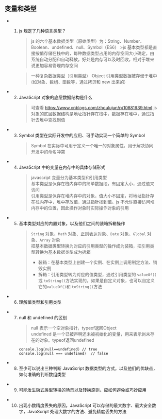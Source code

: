 ##  变量和类型
- 1.  js 规定了几种语言类型？

      > js 的六个基本数据类型（原始类型）为：String、Number、Boolean、undefined、null、Symbol（ES6） >js 基本类型都是直接按值存储在栈中的，每种数据类型占用的内存空间大小确定，由系统自动分配和自动释放。好处是内存可以及时回收，相对于堆来说更加容易管理内存空间

      > 一种复杂数据类型（引用类型） Object
      > 引用类型数据被存储于堆中(如对象、数组、函数等，通过拷贝和 new 出来的)

- 2. JavaScript 对象的底层数据结构是什么
     > 可查看 https://www.cnblogs.com/zhoulujun/p/10881639.html
     > js 对象的底层数据结构是地址指针存在栈中，数据存在堆中，通过指针去堆中查找到值
- 3. Symbol 类型在实际开发中的应用、可手动实现一个简单的 Symbol
     > Symbol 在实际中可用于定义一个唯一的对象属性，用于解决协同开发中的命名冲突
- 4. JavaScript 中的变量在内存中的具体存储形式
     > javascript 变量分为基本类型和引用类型  
     > 基本类型是保存在栈内存中的简单数据段，有固定大小，通过值来访问  
     > 引用类型是保存在堆内存中的对象，值大小不固定，将地址指针存在栈内存中，堆中存放值，通过指针找到值。js 不允许直接访问堆内存中的位置，因此操作对象时实际操作对象的引用
- 5. 基本类型对应的内置对象，以及他们之间的装箱拆箱操作
     > `String` 对象、`Math` 对象、正则表达对象、`Date` 对象、`Global` 对象、`Array` 对象  
     > 把基本数据类型转换为对应的引用类型的操作成为装箱，把引用类型转换为基本数据类型成为拆箱
     >
     > - 装箱：在基本类型上创建一个实例、在实例上调用制定方法、销毁实例
     > - 拆箱：引用类型转为对应的值类型，通过引用类型的 `valueOf()`或 `toString()`方法实现的。如果是自定义对象，也可以自定义它的`valueOf()`和 `toString()`方法
- 6. 理解值类型和引用类型
     >
- 7. null 和 undefined 的区别
     > null 表示一个空对象指针，typeof返回Object  
     > undefined 是一个已被声明还未被初始化的变量，用来表示尚未存在的对象。typeof返回undefined
     ```
     console.log(null==undefined) // true
     console.log(null === undefined)  // false
     ```
- 8. 至少可以说出三种判断 JavaScript 数据类型的方式，以及他们的优缺点，如何准确的判断数组类型
     >
- 9. 可能发生隐式类型转换的场景以及转换原则，应如何避免或巧妙应用
     >
- 10. 出现小数精度丢失的原因，JavaScript 可以存储的最大数字、最大安全数字，JavaScript 处理大数字的方法、避免精度丢失的方法
      >
